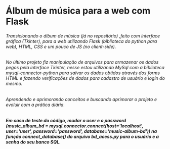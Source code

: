 # Álbum de música para a web com Flask

###### 	Transicionando o álbum de música (já no repositório) ,feito com interface gráfica (Tkinter), para a web utilizando Flask (biblioteca do python para web), HTML, CSS e um pouco de JS (no client-side). 

###### No último projeto fiz manipulação de arquivos para armazenar os dados pegos pela interface Tkinter, nesse estou utilizando MySql com a biblioteca mysql-connector-python para salvar os dados obtidos através dos forms HTML e fazendo verificações de dados para cadastro de usuário e login do mesmo.

###### 	Aprendendo e aprimorando conceitos e buscando aprimorar o projeto e evoluir com a prática diária.

##### Em caso de teste do código, mudar o user e o password (music_album_bd = mysql.connector.connect(host='localhost', user='user', password='password', database='music-album-bd')) na função connect_database() do arquivo bd_acess.py para o usuário e a senha do seu banco SQL. 
